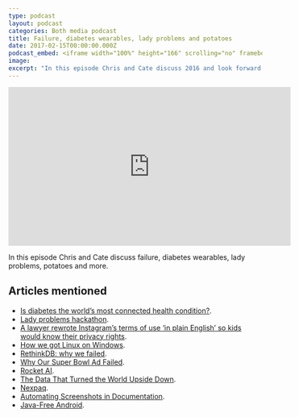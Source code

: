 ```yaml
---
type: podcast
layout: podcast
categories: Both media podcast
title: Failure, diabetes wearables, lady problems and potatoes
date: 2017-02-15T00:00:00.000Z
podcast_embed: <iframe width="100%" height="166" scrolling="no" frameborder="no" src="https://w.soundcloud.com/player/?url=https%3A//api.soundcloud.com/tracks/307474356&amp;color=ff5500&amp;auto_play=false&amp;hide_related=false&amp;show_comments=true&amp;show_user=true&amp;show_reposts=false"></iframe>
image:
excerpt: "In this episode Chris and Cate discuss 2016 and look forward (maybe) to 2017."
---
```


<iframe width="560" height="315" src="https://www.youtube.com/embed/vUyNIwSLMxA" frameborder="0" allowfullscreen></iframe>

In this episode Chris and Cate discuss failure, diabetes wearables, lady problems, potatoes and more.

## Articles mentioned

- [Is diabetes the world’s most connected health condition?](https://readwrite.com/2017/01/12/is-diabetes-the-worlds-most-connected-health-condition-hl1/).
- [Lady problems hackathon](https://ladyproblemshackathon.com/).
- [A lawyer rewrote Instagram’s terms of use ‘in plain English’ so kids would know their privacy rights](https://www.washingtonpost.com/news/parenting/wp/2017/01/08/a-lawyer-rewrote-instagrams-terms-of-use-in-plain-english-so-kids-would-know-their-privacy-rights/?utm_term=.440cce74529d).
- [How we got Linux on Windows](https://www.oreilly.com/ideas/how-we-got-linux-on-windows).
- [RethinkDB: why we failed](https://www.defstartup.org/2017/01/18/why-rethinkdb-failed.html).
- [Why Our Super Bowl Ad Failed](https://medium.com/@CardsAgainstHumanity/why-our-super-bowl-ad-failed-2af66e6a976c#.ws8llgt88).
- [Rocket AI](https://medium.com/the-mission/rocket-ai-2016s-most-notorious-ai-launch-and-the-problem-with-ai-hype-d7908013f8c9#.sp77q2pa7).
- [The Data That Turned the World Upside Down](https://motherboard.vice.com/en_us/article/how-our-likes-helped-trump-win).
- [Nexpaq](https://nexpaq.com/).
- [Automating Screenshots in Documentation](https://blog.codeship.com/automating-screenshots-in-documentation/).
- [Java-Free Android](https://www.sitepoint.com/java-free-android/).
